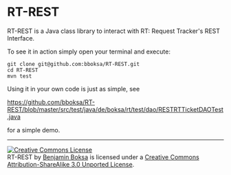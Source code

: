 # RT-REST

RT-REST is a Java class library to interact with RT: Request Tracker's REST Interface.

To see it in action simply open your terminal and execute:

```
git clone git@github.com:bboksa/RT-REST.git
cd RT-REST
mvn test
```

Using it in your own code is just as simple, see

https://github.com/bboksa/RT-REST/blob/master/src/test/java/de/boksa/rt/test/dao/RESTRTTicketDAOTest.java

for a simple demo.

***

<a rel="license" href="http://creativecommons.org/licenses/by-sa/3.0/"><img alt="Creative Commons License" style="border-width:0" src="http://i.creativecommons.org/l/by-sa/3.0/80x15.png" /></a><br />
<span xmlns:dct="http://purl.org/dc/terms/" property="dct:title">RT-REST</span> by <a xmlns:cc="http://creativecommons.org/ns#" href="https://github.com/bboksa/RT-REST" property="cc:attributionName" rel="cc:attributionURL">Benjamin Boksa</a> is licensed under a <a rel="license" href="http://creativecommons.org/licenses/by-sa/3.0/">Creative Commons Attribution-ShareAlike 3.0 Unported License</a>.